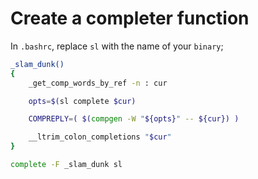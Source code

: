 # Create a completer function

In `.bashrc`, replace `sl` with the name of your `binary`;

```bash
_slam_dunk()
{
    _get_comp_words_by_ref -n : cur

    opts=$(sl complete $cur)

    COMPREPLY=( $(compgen -W "${opts}" -- ${cur}) )

    __ltrim_colon_completions "$cur"
}

complete -F _slam_dunk sl
```